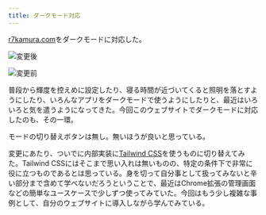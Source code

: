 ```yaml
---
title: ダークモード対応
---
```

[r7kamura.com](https://r7kamura.com/)をダークモードに対応した。

![](https://lh5.googleusercontent.com/_DwrHnK45jSFZBqs3sErFYYzM_lnWD63WUd_Qr3MivwJ2PZU_5a7TGc1M7U5-KCkBoeMNlC64RrleBh_5Qb0P9PmZyuA9cP5vQCw-SZlEb790a-7IDCelxdiTtE-CWDk2La0ekm-pX4RK4guqjRp2Nuvm15kwGxX0-s_rUuP6-hrcm2_FyV7OXYgUyuV "変更後")

![](https://lh5.googleusercontent.com/3An7LQ3CX0Jb0S52WIgpYhe-OexFs3GJ8W_qfECDtuQGxJLAgDNMRHK2y2WXbHE5reHhtLVFHda2Xf3EMzq8OC92TGv-yGOOPq3PwRlMijJUp-nfOFqBoxF5OAxB6mgXkjbddGCB9UgYA3KlHgfw7wwpP00j_4K6ungGhGvv6VWCdBbSMwbqgkwc5kco "変更前")

普段から輝度を控えめに設定したり、寝る時間が近づいてくると照明を落とすようにしたり、いろんなアプリをダークモードで使うようにしたりと、最近はいろいろと気を遣うようになってきた。今回このウェブサイトでダークモードに対応したのも、その一環。

モードの切り替えボタンは無し。無いほうが良いと思っている。

変更にあたり、ついでに内部実装に[Tailwind CSS](https://tailwindcss.com/)を使うものに切り替えてみた。Tailwind CSSにはそこまで思い入れは無いものの、特定の条件下で非常に役に立つものであるとは思っている。身を切って自分事として扱ってみないと辛い部分まで含めて学べないだろうということで、最近はChrome拡張の管理画面などの簡単なユースケースで少しずつ使ってみていた。今回はもう少し複雑な事例として、自分のウェブサイトに導入しながら学んでみている。
